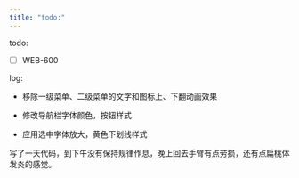 ```yaml
---
title: "todo:"
---
```

todo:

- [ ] WEB-600

log:

+ 移除一级菜单、二级菜单的文字和图标上、下翻动画效果

+ 修改导航栏字体颜色，按钮样式

+ 应用选中字体放大，黄色下划线样式

写了一天代码，到下午没有保持规律作息，晚上回去手臂有点劳损，还有点扁桃体发炎的感觉。
